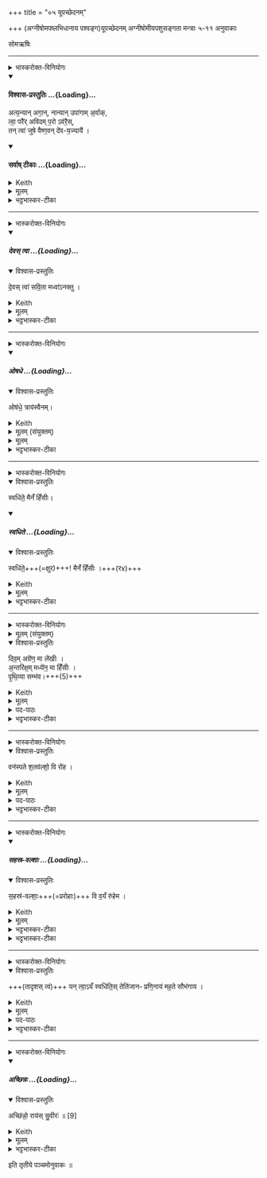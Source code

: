 +++
title = "०५ यूपच्छेदनम्"

+++
(अग्नीषोमपष्लभिधानाय पश्वङ्ग)यूपच्छेदनम्
अग्नीषोमीयपशुसङ्गता मन्त्राः ५-११ अनुवाकाः

 सोमऋषिः


_______
<details><summary>भास्करोक्त-विनियोगः</summary>

यूपार्थं वृक्षम् उपतिष्ठते - अत्यन्यानिति-द्वादशाक्षर-त्रिपदया  महाबृहत्या ।
</details>
<div class="js_include" newlevelforh1="4" title="विश्वास-प्रस्तुतिः" unfilled url="/vedAH_yajuH/taittirIyam/sArasvata-vibhAgaH/saMhitA/Rk/vishvAsa-prastutiH/1/3_agniShToma-pashv-Adi/05_yUpachChedanam/02_atyanyAn_agAn.md">
<details open><summary><h4>विश्वास-प्रस्तुतिः ...{Loading}...</h4></summary>

अत्य॒न्यान् अगा॒न्, नान्यान् उपा॑गाम् अ॒र्वाक्,  
त्वा॒ परै॑र् अविदम् प॒रो ऽव॑रै॒स्,  
तन् त्वा॑ जुषे वैष्ण॒वन् दे॑व-य॒ज्यायै॑ ।
</details>
</div>
<div class="js_include" newlevelforh1="4" title="सर्वाष् टीकाः" unfilled url="/vedAH_yajuH/taittirIyam/sArasvata-vibhAgaH/saMhitA/Rk/sarvASh_TIkAH/1/3_agniShToma-pashv-Adi/05_yUpachChedanam/02_atyanyAn_agAn.md">
<details open><summary><h4>सर्वाष् टीकाः ...{Loading}...</h4></summary>
<details><summary>Keith</summary>

I have passed by some, I have not approached others.  
I have found thee nearer than the farther, farther than the near.  
So I welcome thee, that art of Visnu, for the sacrifice to the gods.
</details>
<details><summary>मूलम्</summary>

अत्य॒न्यानगा॒न्नान्यानुपा॑गाम॒र्वाक्  
त्वा॒ परै॑रविदम्प॒रोऽव॑रै॒स्  
तन्त्वा॑ जुषे वैष्ण॒वन्दे॑वय॒ज्यायै॑ ।
</details>

<details><summary>भट्टभास्कर-टीका</summary>

1अतः परं पाशुकं काण्डं सोमार्षेयमेव । यूपार्थं वृक्षम् उपतिष्ठते - अत्यन्यानिति द्वादशाक्षर-त्रिपदया  महाबृहत्या । ताण्डिन एतां सतोबृहतीमाहुः, ऊर्ध्वबृहर्तीं बह्वृचाः ॥  

हे वृक्ष अन्यानितरान्कांश्चिद्वृक्षानहमत्यगाम् अतिक्रम्य गतोस्मि । के पुनस्ते? ये यूपार्हाः पलाशादयः 'समे जातमशाखाजम्' इत्यादिलक्षणहीनाः । तानुपगम्यैव वैगुण्यदर्शनेन अत्यजम् । अथान्यान्कांश्चिद्वृक्षान्नोपागां नैवोपगतोस्मि । के पुनस्ते? ये अयूपार्हा निम्बायय । सोहं युपार्हं लक्षाणवन्तं च त्वामेवाविदं लब्धवानस्मि ।  +++(लृदित्वादङ् 3-1-55पा.सू. इति पाठेन भाव्यमिति भाति । अत्र न स्पष्टम् । अर्थानुसारादेवं योजितम्)+++    ।  
 अस्य गुणवत्त्वमाह - परैरिति । परैरुत्कृष्टैस्समजातत्वादिभिर्लक्षणैरर्वाक् अविदूरे वर्तमानं सर्वलक्षणयुक्तमिति यावत् । अवरैर्निकृष्टैर्विषमजातत्वादिभिरसल्लक्षणैः परः परस्ताद्दूरे वर्तमानं असल्लक्षणैरस्पृष्टमित्यथाः । 'विभाषा परावराभ्याम्' इत्यतसुचि तकारस्य छान्दसो लोपः । यद्वा - पूर्वादिभ्यो विधीयमोसिप्रत्ययो बहुलवचनात्परशब्दादपि भवति, तत्र प्रत्ययस्वरेणान्तोदात्तत्वम्, परशब्दो हि 'स्वाङ्गाशिटामदन्तानाम्' इत्याद्युदात्तः, 'शिडिति सर्वनामान्युच्यन्ते । 'एकान्याभ्यां समर्थाभ्याम्' इति प्रथमा तिङ्विभक्तिर्न निहन्यते । तं ताडृ त्वा देवयज्यै देवयागार्थं जुषे सेवे गृह्णामीत्यर्थः । वैष्णवं विष्णुदेवत्यं,'वैष्णवो वै देवतया यूपः' इति । 'छन्दसि निष्टर्क्य' इत्यादिना देवयज्याशब्दो यप्रत्ययान्तो निपातितः । 'अति ह्यन्यानेति नान्यानुपैति' इत्यादि ब्राह्मणम् ॥
</details>
</details>
</div>




_______
<details><summary>भास्करोक्त-विनियोगः</summary>

2यूपमाज्येनानक्ति - देवस्त्वेति ॥
</details>
<div class="js_include" includetitle="false" newlevelforh1="5" unfilled url="/vedAH_yajuH/taittirIyam/sArasvata-vibhAgaH/saMhitA/yajuH/sarva-prastutiH/1/3_agniShToma-pashv-Adi/05_yUpachChedanam/devas_tvA.md">
<details open><summary><h5>देवस् त्वा ...{Loading}...</h5></summary>
<details open><summary>विश्वास-प्रस्तुतिः</summary>

दे॒वस् त्वा॑ सवि॒ता मध्वा॑ऽनक्तु ।
</details>
<details><summary>Keith</summary>

Let the god Savitr anoint thee with honey.
</details>
<details><summary>मूलम्</summary>

दे॒वस्त्वा॑ सवि॒ता मध्वा॑ऽनक्तु ।
</details>
<details><summary>भट्टभास्कर-टीका</summary>

2यूपमाज्येनानक्ति - देवस्त्वेति ॥ हे वृक्ष देवस्सविता सर्वस्य प्रेरकस्त्वां मध्वा मदनीयेन मधुरेणाज्येन अनक्तु स्निग्धं करोतु । 'फलिपाटिनमिमनिजनाङ्गुक्पाटिनाकिधतश्च' इति मन्यतेरुप्रत्ययः, धकारश्चान्तादेशः, तत्र च उरित्यनुवर्तते । 'जसादिषु वा वचनं छन्दसि प्राङ्णौ चड्युपधायाः' इति नाभावाभावः । मधुशब्देन चाज्यमुच्यते, 'तेजसैवैनमनक्ति' इति ब्राह्मणदर्शनात् । `तेजो वा आज्यम्' इति ॥
</details>
</details>
</div>  


_______
<details><summary>भास्करोक्त-विनियोगः</summary>

ऊर्ध्वाग्रं बार्हिर् अनूच्छ्रयति - ओषधे त्रायस्वैनमिति ॥
</details>
<div class="js_include" includetitle="false" newlevelforh1="5" unfilled url="/vedAH_yajuH/taittirIyam/sArasvata-vibhAgaH/saMhitA/yajuH/sarva-prastutiH/1/2_somayAgArambhaH/01_agniShTome_yajamAnasya_xaurAdisaMskArAH/oShadhe.md">
<details open><summary><h5>ओषधे ...{Loading}...</h5></summary>
<details open><summary>विश्वास-प्रस्तुतिः</summary>

ओष॑धे॒ त्राय॑स्वैनम्।
</details>
<details><summary>Keith</summary>

O plant, protect him.
</details>
<details><summary>मूलम् (संयुक्तम्)</summary>

ओष॑धे॒ त्राय॑स्वैन॒ँ॒ स्वधि॑ते॒ मैनँ॑ हिँसीः
</details>
<details><summary>मूलम्</summary>

ओष॑धे॒ त्राय॑स्वैनम्।
</details>
<details><summary>भट्टभास्कर-टीका</summary>

2ऊर्ध्वाग्रं बर्हिरनुच्छ्रयति - ओषध इति ॥ हे ओषधे बर्हिरात्मिके । आमन्त्रिताद्युदात्तत्वम् । एनं यजमानं त्रायस्व रक्ष । स्वधितिव्यवधानमेव रक्षणं बर्हिषा ॥

+++(अन्यत्र - )+++ 3ऊर्ध्वाग्रं बार्हिर् अनूच्छ्रयति - ओषधे त्रायस्वैनमिति ॥ हे ओषधे बर्हिरेनं यूपार्थं वृक्षं त्रायस्व रक्ष यागसाधनत्वापादनेन वृक्षत्वान्मोचयित्वा उत्तमां गतिं गमय ॥
</details>
</details>
</div>  

_______
<details><summary>भास्करोक्त-विनियोगः</summary>

4स्वधितिना तिर्यञ्चं प्रहरति
</details>
<details open><summary>विश्वास-प्रस्तुतिः</summary>

स्वधि॑ते॒ मैनँ॑ हिँसीः।
</details>
<div class="js_include" includetitle="false" newlevelforh1="5" unfilled url="/vedAH_yajuH/taittirIyam/sArasvata-vibhAgaH/saMhitA/yajuH/sarva-prastutiH/1/2_somayAgArambhaH/01_agniShTome_yajamAnasya_xaurAdisaMskArAH/svadhite.md">
<details open><summary><h5>स्वधिते ...{Loading}...</h5></summary>
<details open><summary>विश्वास-प्रस्तुतिः</summary>

स्वधि॑ते॒+++(=क्षुर)+++! मैनँ॑ हिँसीः  ।+++(र४)+++
</details>
<details><summary>Keith</summary>

Axe, hurt him not.
</details>
<details><summary>मूलम्</summary>

स्वधि॑ते॒ मैनँ॑ हिँसीः  ।
</details>
<details><summary>भट्टभास्कर-टीका</summary>

3तस्मिन् बर्हिषि स्वधितिं तिर्यञ्चं निदधाति - स्वधित इति ॥ स्वस्मिन् प्रयोजने धितिरवस्थानमस्येति स्वधितिः स्वकार्यसमर्थः । धाञः आकारस्येकारः, बहुव्रीहित्वात्पूर्वपदप्रकृतिस्वरत्वम्, इह त्वामन्त्रिताद्युदात्तत्वम् । हे स्वधिते क्षुर एनं यजमानं मा हिंसीः । हिंसाप्रतिषेधो वप्तुरप्रमादाय ॥

    4स्वधितिना तिर्यञ्चं प्रहरति - स्वधिते मैनं हिंसीरिति ॥ हे स्वधिते त्वमप्येनं मा हिंसीः उत्तमामेव गतिं गमय । व्याख्यातौ च प्रागेवेतौ मन्त्रौ । 'अनक्षसङ्गं वृश्चेत्' इत्यादि ब्राह्मणम् ॥
</details>
</details>
</div>  

_______
<details><summary>भास्करोक्त-विनियोगः</summary>

5पतन्तमनुमन्त्रयते - दिवमग्रेणेति ॥
</details>
<details><summary>मूलम् (संयुक्तम्)</summary>

दिव॒मग्रे॑ण॒ मा ले॑खीर॒न्तरि॑क्ष॒म्मध्ये॑न॒ मा हिँ॑सीᳶ पृथि॒व्या सम्भ॑व।
</details>
<details open><summary>विश्वास-प्रस्तुतिः</summary>

दिव॒म् अग्रे॑ण॒ मा ले॑खीः ।  
अ॒न्तरि॑क्ष॒म् मध्ये॑न॒ मा हिँ॑सीः ।  
पृ॒थि॒व्या सम्भ॑व।+++(5)+++
</details>
<details><summary>Keith</summary>

With thy top graze not the sky,  
with thy middle harm not the atmosphere,  
with earth be united.
</details>
<details><summary>मूलम्</summary>

दिव॒मग्रे॑ण॒ मा ले॑खीः ।  
अ॒न्तरि॑क्ष॒म्मध्ये॑न॒ मा हिँ॑सीः ।  
पृ॒थि॒व्या  सम्भ॑व।
</details>

<details><summary>पद-पाठः</summary>

दिव॑म् । अग्रे॑ण । मा । ले॒खीः॒ ।   
अ॒न्तरि॑क्षम् । मध्ये॑न । मा । हि॒ँ॒सीः॒ ।  
पृ॒थि॒व्या । समिति॑ । भ॒व॒ । 
</details>

<details><summary>भट्टभास्कर-टीका</summary>

5पतन्तमनुमन्त्रयते - दिवमग्रेणेति ॥ आत्मीयेनाग्रेण दिवं मा लेखीः मा विदारीः । 'नेटि' इति वृद्धिप्रतिषेधः । तथात्मीयेन मदेनान्तरिक्षं मा हिंसीः । पृथिव्या च सम्भव संयुजस्व पृथिवीमपि मा प्रहासीः; प्रमाणानतिरेकस्सम्भवः; पृथिवीमतिक्रम्य मा गाः । यथा - त्वदीयैरग्रमध्यमूलैर्विदारणाभिघातविपाटनकारिभिः लोकत्रयं न नश्यति तथा पतेत्यर्थः । पृथिवीशब्दो ङीषन्तोन्तोदात्तः, तेन 'उदात्तयणो हल्पूर्वात्' । इति विभक्तेरुदात्तत्वम् । 'इमे वै लोकाः' इत्यादि बाह्मणम् ॥
</details>

_______
<details><summary>भास्करोक्त-विनियोगः</summary>

6आव्रश्चने हिरण्यं निधाय सम्परिस्तीर्याभिजुहोति - वनस्पत इति त्रैष्टुभैकपदया ॥
</details>
<details open><summary>विश्वास-प्रस्तुतिः</summary>

वन॑स्पते श॒तव॑ल्शो॒ वि रो॑ह ।
</details>
<details><summary>Keith</summary>

O tree, grow with a hundred shoots; may we grow with a thousand shoots.
</details>
<details><summary>मूलम्</summary>

वन॑स्पते श॒तव॑ल्शो॒ वि रो॑ह ।
</details>

<details><summary>पद-पाठः</summary>

वन॑स्पते । श॒तव॑ल्‌श॒ इति॑ श॒त-व॒ल्‌शः॒ । वीति॑ । रो॒ह॒ । 
</details>

<details><summary>भट्टभास्कर-टीका</summary>

6आव्रश्चने हिरण्यं निधाय सम्परिस्तीर्याभिजुहोति - वनस्पत इति त्रैष्टुभैकपदया ॥ बर्हिराच्छेदनाभिमर्शनेन व्याख्यातप्रायमिदम् । पारस्करादिर्वनस्पतिशब्दः । 'तस्मादाव्रश्चनात्' `इति ब्राह्मणम् ॥
</details>

_______
<details><summary>भास्करोक्त-विनियोगः</summary>

7आत्मानं प्रत्यभिमृशति - सहसवल्शा इति त्रिष्टुभैकपदया ॥
</details>
<div class="js_include" includetitle="false" newlevelforh1="5" unfilled url="/vedAH_yajuH/taittirIyam/sArasvata-vibhAgaH/saMhitA/yajuH/sarva-prastutiH/1/1_darshapUrNamAsAdi/02_barhirAstaraNam/sahasra-valshAH.md">
<details open><summary><h5>सहस्र-वल्शाः ...{Loading}...</h5></summary>
<details open><summary>विश्वास-प्रस्तुतिः</summary>

स॒हस्र॑-वल्शाः॒+++(=प्ररोहाः)+++ वि व॒यँ रु॑हेम ।
</details>
<details><summary>Keith</summary>

Let us rise with a thousand shoots.
</details>
<details><summary>मूलम्</summary>

स॒हस्र॑वल्शाः॒ [2] विव॒यँ रु॑हेम ।
</details>
<details><summary>भट्टभास्कर-टीका</summary>

9आत्मानं प्रत्यभिमृशति - सहस्रवल्शा इति त्रिष्टुभैकपदया ॥   
वयमपि सहस्रवल्शाः पुत्रपौत्राद्यनेकप्ररोहवन्तो विरुहेम विरूढा भूयास्म । 'लिङ्याशिष्यङ्' (पा.सू. 3.1.86) इत्यङ्प्रत्ययः । यासुडादि (पा.सू. 3.4.103) । 'छन्दस्युभयथा' (पा.सू. 3.4.117) इति सार्वधातुकत्वादिय् । यस्य लोपः (पा.सू. 6.1.66) ॥
</details>
</details>
</div>
<details><summary>भट्टभास्कर-टीका</summary>

7आत्मानं प्रत्यभिमृशति - सहसवल्शा इति त्रिष्टुभैकपदया ॥ इदमपि प्रागेव व्याख्यतम् ॥
</details>

_______
<details><summary>भास्करोक्त-विनियोगः</summary>

8 अन्वग्रं शाखाः प्रसूयति - यं त्वेति द्विपदया त्रिष्टुभा ॥
</details>
<details open><summary>विश्वास-प्रस्तुतिः</summary>

+++(तादृशस् त्वं)+++ यन् त्वा॒ऽयँ स्वधि॑ति॒स् तेति॑जानᳶ प्रणि॒नाय॑ मह॒ते सौभ॑गाय ।
</details>
<details><summary>Keith</summary>

Thou, whom this sharp axe hath brought forward for great good fortune,  

</details>
<details><summary>मूलम्</summary>

यन्त्वा॒ऽयँ स्वधि॑ति॒स्तेति॑जानᳶ प्रणि॒नाय॑ मह॒ते सौभ॑गाय ।
</details>
<details><summary>पद-पाठः</summary>

यम् । त्वा॒ । अ॒यम् । स्वधि॑ति॒रिति॒ स्व-धि॒तिः॒ । तेति॑जानः । प्र॒णि॒नायेति॑ प्र-नि॒नाय॑ । म॒ह॒ते । सौभ॑गाय ।
</details>

<details><summary>भट्टभास्कर-टीका</summary>

8 अन्वग्रं शाखाः प्रसूयति - यं त्वेति द्विपदया त्रिष्टुभा ॥ तेतिजानो नीशितधारोयं स्वधितिः । तिज निशातने, यङ्क्लुगन्ताल्लटो व्यत्ययेनात्मनेपदं शानच् । 'अभ्यस्तानामादिः' इत्याद्युदात्तत्वम् । यं त्वां यूपार्थं वृक्षं प्राणिनाय प्रकर्षेण नयति शाखा प्रसाध्य विशिष्टं रूपं प्रापयति । 'छन्दसि लुङ्लङ्लिटः' इति लिट् । किमर्थं? महते सौभगाय सुभगत्वाय सुश्रीकत्वाय । उद्गात्रादिषु ' सुभगं मन्त्रे' इति पाठात् भावे अञ्प्रत्ययः । स खलु त्वमसीति शेषः । सत्वमस्मद्यज्ञं साधयेति वा ॥
</details>

_______
<details><summary>भास्करोक्त-विनियोगः</summary>

9चतुरङ्गुलमग्रं चषालाय+++(=यूप-कटकाय)+++ प्रच्छेदयति - अच्छिन्न इति ॥
</details>
<div class="js_include" includetitle="false" newlevelforh1="5" unfilled url="/vedAH_yajuH/taittirIyam/sArasvata-vibhAgaH/saMhitA/yajuH/sarva-prastutiH/1/3_agniShToma-pashv-Adi/05_yUpachChedanam/achChinnaH.md">
<details open><summary><h5>अच्छिन्नः ...{Loading}...</h5></summary>
<details open><summary>विश्वास-प्रस्तुतिः</summary>

अच्छि॑न्नो॒ राय॑स् सु॒वीरः॑ ॥ [9]
</details>
<details><summary>Keith</summary>

uncut, with wealth of heroes, (give us) riches.
</details>
<details><summary>मूलम्</summary>

अच्छि॑न्नो॒ राय॑स्सु॒वीरः॑ ॥ [9]
</details>
<details><summary>भट्टभास्कर-टीका</summary>

9चतुरङ्गुलमग्रं चषालाय+++(=यूप-कटकाय)+++ प्रच्छेदयति - अच्छिन्न इति ॥ अच्छिन्नः । अद्व्ययपूर्वपदप्रकृतिस्वरत्यम् । रायः धनानि देहीति शेषः । यद्वा - अच्छिन्नो धनस्य सुवीरश्च भवेत्यध्याहारः । 'ऊडिदं' इत्यादिना तृतीयादेर्विभक्तेरुदात्तत्वं व्यत्ययेन न क्रियते । ईदृशस्त्वमेव नो रायः । शोभना वीराः पुत्रपौत्रादयोस्य यजमानस्य येन भवन्ति स सुवीरः । 'वीरवीर्यौ च' इत्युत्तरपदाद्युतात्त्वन् । यस्मात्त्वया यजमानस्य आयुष्मन्तः पूत्रादय उत्पद्यन्ते, तस्मात्तेषामभिवृद्ध्यर्थं अविच्छेदेन धनानि देहीति ॥

</details>
</details>
</div>  



इति तृतीये पञ्चमोनुवाकः ॥  
